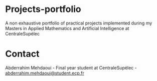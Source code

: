 # Projects-portfolio
A non exhaustive portfolio of practical projects implemented during my Masters in Applied Mathematics and Artificial Intelligence at CentraleSupélec

# Contact
Abderrahim Mehdaoui - Final year student at CentraleSupélec - abderrahim.mehdaoui@student.ecp.fr
